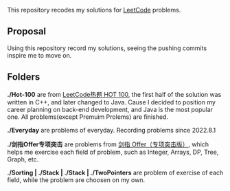 This repository recodes my solutions for [LeetCode](https://leetcode.cn/u/dreaming-reality/) problems.

## Proposal

Using this repository record my solutions, seeing the pushing commits inspire me to move on.

## Folders

**./Hot-100** are from [LeetCode热题 HOT 100](https://leetcode.cn/problem-list/2cktkvj/), the first half of the solution was written in C++, and later changed to Java. Cause I decided to position my career planning on back-end development, and Java is the most popular one.
All problems(except Premuim Prolems) are finished.

**./Everyday** are problems of everyday. Recording problems since 2022.8.1

**./剑指Offer专项突击** are problems from [剑指 Offer（专项突击版）](https://leetcode.cn/study-plan/lcof/?progress=kft43kc), which helps me exercise each field of problem, such as Integer, Arrays, DP, Tree, Graph, etc.

**./Sorting | ./Stack | ./Stack | ./TwoPointers** are problem of exercise of each field, while the problem are choosen on my own.
